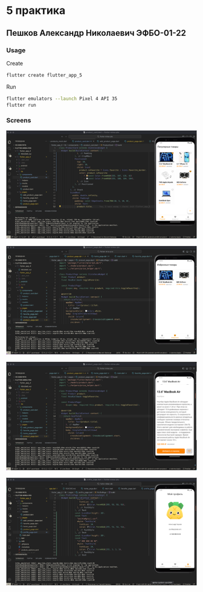 # 5 практика 

## Пешков Александр Николаевич ЭФБО-01-22

### Usage

Create

```bash
flutter create flutter_app_5
```

Run 

```bash
flutter emulators --launch Pixel 4 API 35
flutter run
```

### Screens

<img src="/-static/practice_5/products.png" />
&nbsp;
<img src="/-static/practice_5/fav.png" />
&nbsp;
<img src="/-static/practice_5/product.png" />
&nbsp;
<img src="/-static/practice_5/user.png" />